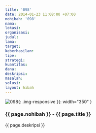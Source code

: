 ```yaml
---
title: '098'
date: 2014-01-23 11:08:00 +07:00
nohibah: '098'
nama:
lokasi:
organisasi:
judul:
lama:
target:
keberhasilan:
tipe:
strategi:
kuantitas:
dana:
deskripsi:
masalah:
solusi:
layout: hibah
---
```


![098](/static/img/hibahcms/098.png){: .img-responsive }{: width="350" }

### {{ page.nohibah }} - {{ page.title }}

{{ page.deskripsi }}
